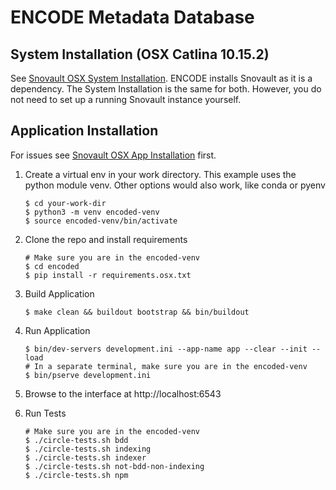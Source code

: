 
ENCODE Metadata Database
========================


## System Installation (OSX Catlina 10.15.2)
See [Snovault OSX System Installation][].  ENCODE installs Snovault as it is a dependency.
The System Installation is the same for both.  However, you do not need to set up a running 
Snovault instance yourself.


## Application Installation
For issues see [Snovault OSX App Installation][] first.

1. Create a virtual env in your work directory.
    This example uses the python module venv. Other options would also work, like conda or pyenv
    ```
    $ cd your-work-dir
    $ python3 -m venv encoded-venv
    $ source encoded-venv/bin/activate
    ```

1. Clone the repo and install requirements
    ```
    # Make sure you are in the encoded-venv
    $ cd encoded
    $ pip install -r requirements.osx.txt
    ```

1. Build Application
    ```
    $ make clean && buildout bootstrap && bin/buildout
    ```

1. Run Application
    ```
    $ bin/dev-servers development.ini --app-name app --clear --init --load
    # In a separate terminal, make sure you are in the encoded-venv
    $ bin/pserve development.ini
    ```

1. Browse to the interface at http://localhost:6543

1. Run Tests
    ```
    # Make sure you are in the encoded-venv
    $ ./circle-tests.sh bdd
    $ ./circle-tests.sh indexing
    $ ./circle-tests.sh indexer
    $ ./circle-tests.sh not-bdd-non-indexing
    $ ./circle-tests.sh npm
    ```


[Snovault OSX System Installation]: https://github.com/ENCODE-DCC/snovault/blob/master/README.md#system-installation-osx-catlina-10152
[Snovault OSX App Installation]: https://github.com/ENCODE-DCC/snovault/blob/master/README.md#application-installation
